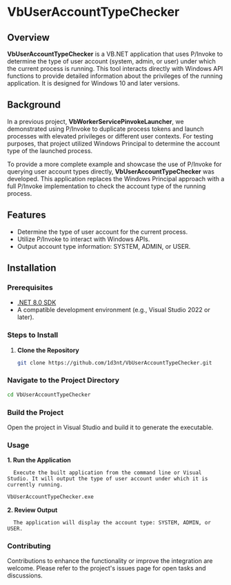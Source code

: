 # VbUserAccountTypeChecker

## Overview

**VbUserAccountTypeChecker** is a VB.NET application that uses P/Invoke to determine the type of user account (system, admin, or user) under which the current process is running. This tool interacts directly with Windows API functions to provide detailed information about the privileges of the running application. It is designed for Windows 10 and later versions.

## Background

In a previous project, **VbWorkerServicePinvokeLauncher**, we demonstrated using P/Invoke to duplicate process tokens and launch processes with elevated privileges or different user contexts. For testing purposes, that project utilized Windows Principal to determine the account type of the launched process.

To provide a more complete example and showcase the use of P/Invoke for querying user account types directly, **VbUserAccountTypeChecker** was developed. This application replaces the Windows Principal approach with a full P/Invoke implementation to check the account type of the running process.

## Features

- Determine the type of user account for the current process.
- Utilize P/Invoke to interact with Windows APIs.
- Output account type information: SYSTEM, ADMIN, or USER.

## Installation

### Prerequisites

- [.NET 8.0 SDK](https://dotnet.microsoft.com/download/dotnet/8.0)
- A compatible development environment (e.g., Visual Studio 2022 or later).

### Steps to Install

1. **Clone the Repository**

   ```bash
   git clone https://github.com/1d3nt/VbUserAccountTypeChecker.git

### Navigate to the Project Directory

   ```bash
   cd VbUserAccountTypeChecker
   ```

### Build the Project

Open the project in Visual Studio and build it to generate the executable.

### Usage

   **1. Run the Application**

      Execute the built application from the command line or Visual Studio. It will output the type of user account under which it is currently running.

```bash
VbUserAccountTypeChecker.exe
```

   **2. Review Output**

      The application will display the account type: SYSTEM, ADMIN, or USER.

### Contributing

Contributions to enhance the functionality or improve the integration are welcome. Please refer to the project's issues page for open tasks and discussions.


